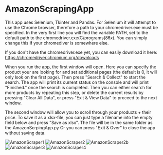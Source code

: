 # AmazonScrapingApp

This app uses Selenium, Tkinter and Pandas. For Selenium it will attempt to use the Chrome browser, therefore a path to your chromedriver.exe must be specified.
In the very first line you will find the variable PATH, set to the default path to the chromedriver.exe(C/programs(86x). You can simply change this if your chromediver is somewhere 
else.

If you don't have the chromedriver.exe yet, you can easily download it here:
https://chromedriver.chromium.org/downloads

When you run the app, the first window will open. Here you can specify the product your are looking for and set additional pages (the default is 0, it will
only look on the first page). Then press "Search & Collect" to start the search.
The app will print its current status on the console and will print "Finished." once the search is completed. Then you can either
search for more products by repeating this step, or delete the current results by pressing "Clear All Data", or press "Exit & View Data" to proceed to the next
window. 

The second window will allow you to scroll through your products + their price. To save it as a xlsx-file, you can just type a filename into the empty field
below and press "Save as xlsx". The file will be in the same folder as the AmazonScrpingApp.py 
Or you can press "Exit & Over" to close the app without saving data.

![AmazonScraper1](https://user-images.githubusercontent.com/91540358/201721971-71329697-a82d-4eb4-bb27-c18c829a77e1.png)
![AmazonScraper2](https://user-images.githubusercontent.com/91540358/201721256-7560a5f6-bc82-4231-9914-248c4d3e7b0d.png)
![AmazonScraper2b](https://user-images.githubusercontent.com/91540358/201721978-c147c82b-16fd-40ca-b6c6-170f5181c60d.png)
![AmazonScraper3](https://user-images.githubusercontent.com/91540358/201721260-12f556e3-45a8-428b-901b-a95ec49c74a0.png)
![AmazonScraper4](https://user-images.githubusercontent.com/91540358/201721354-b2985b8c-bafd-4f1e-b9c6-fbf8b1611450.png)



